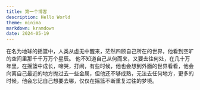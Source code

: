 ```yaml
---
title: 第一个博客
description: Hello World
theme: minima
markdown: kramdown
date: 2024-05-19
---
```




在名为地球的摇篮中，人类从虚无中醒来，茫然四顾自己所在的世界，他看到空旷的空间里那千千万万个星辰。
他不知道自己从何而来，又要去往何处，在几十万年里，在摇篮中成长，啼哭，打闹，有些时候，他也会想到外面的世界看看，他会向离自己最近的地方抛过去一些金属，但他还不够成熟，无法去任何地方，更多的时候，他会忘记自己想要去哪，仅仅在摇篮不断重复过往的梦境。
